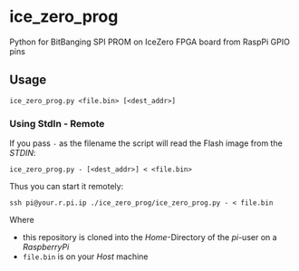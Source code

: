 # ice_zero_prog
Python for BitBanging SPI PROM on IceZero FPGA board from RaspPi GPIO pins

## Usage

```
ice_zero_prog.py <file.bin> [<dest_addr>]
```

### Using StdIn - Remote

If you pass `-` as the filename the script will read the Flash image from the *STDIN*:

`ice_zero_prog.py - [<dest_addr>] < <file.bin>`

Thus you can start it remotely:

```
ssh pi@your.r.pi.ip ./ice_zero_prog/ice_zero_prog.py - < file.bin
```

Where
- this repository is cloned into the *Home*-Directory of the *pi*-user on a *RaspberryPi*
- `file.bin` is on your *Host* machine
